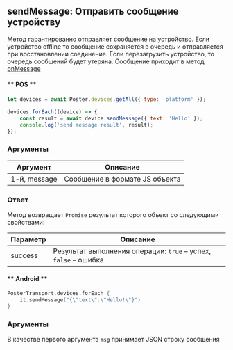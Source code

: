 ## sendMessage: Отправить сообщение устройству

Метод гарантированно отправляет сообщение на устройство. 
Если устройство offline то сообщение сохраняется в очередь и отправляется при восстановлении соединение. 
Если перезагрузить устройство, то очередь сообщений будет утеряна.
Сообщение приходит в метод [onMessage](/docs/v3/device/transport/events/onMessage)


<!-- tabs:start -->

#### ** POS **


```javascript
let devices = await Poster.devices.getAll({ type: 'platform' });

devices.forEach((device) => {
    const result = await device.sendMessage({ text: 'Hello' });
    console.log('send message result', result);
});
```

### Аргументы

Аргумент | Описание
-------- | --------
1-й, message | Сообщение в формате JS объекта 

### Ответ

Метод возвращает `Promise` результат которого объект со следующими свойствами:

Параметр | Описание
-------- | --------
success | Результат выполнения операции: `true` – успех, `false` – ошибка


#### ** Android **

```kotlin
PosterTransport.devices.forEach { 
    it.sendMessage("{\"text\":\"Hello!\"}")
}
```

### Аргументы

В качестве первого аргумента `msg` принимает JSON строку сообщения


<!-- tabs:end -->
